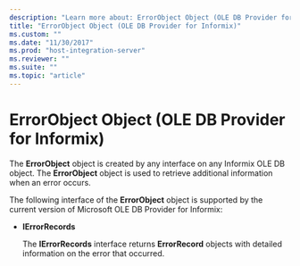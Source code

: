 ```yaml
---
description: "Learn more about: ErrorObject Object (OLE DB Provider for Informix)"
title: "ErrorObject Object (OLE DB Provider for Informix)"
ms.custom: ""
ms.date: "11/30/2017"
ms.prod: "host-integration-server"
ms.reviewer: ""
ms.suite: ""
ms.topic: "article"
---
```

# ErrorObject Object (OLE DB Provider for Informix)
The **ErrorObject** object is created by any interface on any Informix OLE DB object. The **ErrorObject** object is used to retrieve additional information when an error occurs.  
  
 The following interface of the **ErrorObject** object is supported by the current version of Microsoft OLE DB Provider for Informix:  
  
- **IErrorRecords**  
  
  The **IErrorRecords** interface returns **ErrorRecord** objects with detailed information on the error that occurred.
